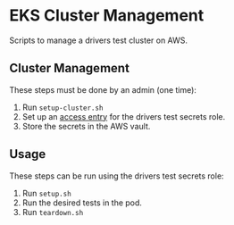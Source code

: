 # EKS Cluster Management

Scripts to manage a drivers test cluster on AWS.

## Cluster Management

These steps must be done by an admin (one time):

1. Run `setup-cluster.sh`
2. Set up an [access entry](https://docs.aws.amazon.com/eks/latest/userguide/access-entries.html) for the
   drivers test secrets role.
3. Store the secrets in the AWS vault.

## Usage

These steps can be run using the drivers test secrets role:

1. Run `setup.sh`
2. Run the desired tests in the pod.
3. Run `teardown.sh`
